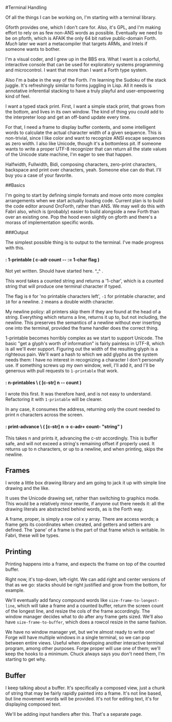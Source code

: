 #Terminal Handling

Of all the things I can be working on, I'm starting with a terminal library.

Gforth provides one, which I don't care for. Also, it's GPL, and I'm making effort to rely on as few non-ANS words as possible. Eventually we need to be on pforth, which is AFAIK the only 64 bit native public-domain Forth. *Much* later we want a metacompiler that targets ARMs, and Intels if someone wants to bother. 

I'm a visual coder, and I grew up in the BBS era. What I want is a colorful, interactive console that can be used for exploratory systems programming and microcontrol. I want that more than I want a Forth type system.

Also I'm a babe in the way of the Forth. I'm learning the Sudoku of the stack juggle. It's refreshingly similar to forms juggling in Lisp. All it needs is annotative inferential stacking to have a truly playful and user-empowering kind of feel. 

I want a typed stack print. First, I want a simple stack print, that grows from the bottom, and lives in its own window. The kind of thing you could add to the interpreter loop and get an off-band update every time. 

For that, I need a frame to display buffer contents, and some intelligent words to calculate the actual character width of a given sequence. This is non-trivial, since I like color and want to recognize ANSI escape sequences as zero width. I also like Unicode, though it's a bottomless pit. If someone wants to write a proper UTF-8 recognizer that can return all the state values of the Unicode state machine, I'm eager to see that happen.

Halfwidth, Fullwidth, Bidi, composing characters, zero-print characters, backspace and print over characters, yeah. Someone else can do that. I'll buy you a case of your favorite. 


##Basics

I'm going to start by defining simple formats and move onto more complex arrangements when we start actually loading code. Current plan is to build the code editor around OrcForth, rather than ANS. We may well do this with Fabri also, which is (probably) easier to build alongside a new Forth than over an existing one. Pop the hood even slightly on gforth and there's a morass of implementation specific words. 

###Output

The simplest possible thing is to output to the terminal. I've made progress with this. 

#### : 1-printable ( c-adr count -- := 1-char flag )

Not yet written. Should have started here. ^_^ . 

This word takes a counted string and returns a '1-char', which is a counted string that will produce one terminal character if typed. 

The flag is `0` for 'no printable characters left', `-1` for printable character, and `10` for a newline. `2` means a double width character. 

My newline policy: all printers skip them if they are found at the head of a string. Everything which returns a line, returns it up to, but not including, the newline. This preserves the semantics of a newline without ever inserting one into the terminal, provided the frame handler does the correct thing.

1-printable becomes horribly complex as we start to support Unicode. The basic "get a glyph's worth of information" is fairly painless in UTF-8, which is all we'll ever support. Figuring out the width of the resulting glyph is a righteous pain. We'll want a hash to which we add glyphs as the system needs them: I have no interest in recognizing a character I don't personally use. If something screws up my own window, well, I'll add it, and I'll be generous with pull requests to `1-printable` that work. 

#### : n-printables \ ( [c-str] n -- count )

I wrote this first. It was therefore hard, and is not easy to understand. Refactoring it with `1-printable` will be clearer.

In any case, it consumes the address, returning only the count needed to print n characters across the screen.

#### : print-advance \ ( [c-str] n -> c-adr+ count- "string" )

This takes n and prints it, advancing the c-str accordingly. This is buffer safe, and will not exceed a string's remaining offset if properly used. It returns up to n characters, or up to a newline, and when printing, skips the newline. 

## Frames

I wrote a little box drawing library and am going to jack it up with simple line drawing and the like.

It uses the Unicode drawing set, rather than switching to graphics mode. This would be a relatively minor rewrite, if anyone out there needs it: all the drawing literals are abstracted behind words, as is the Forth way. 

A frame, proper, is simply a row col x y array. There are access words; a frame gets its coordinates when created, and getters and setters are defined. The 'pane' of a frame is the part of that frame which is writable. In Fabri, these will be types. 

## Printing

Printing happens into a frame, and expects the frame on top of the counted buffer. 

Right now, it's top-down, left-right. We can add right and center versions of that as we go: stacks should be right justified and grow from the bottom, for example. 

We'll eventually add fancy compound words like `size-frame-to-longest-line`, which will take a frame and a counted buffer, return the screen count of the longest line, and resize the cols of the frame accordingly. The window manager decides what to do after any frame gets sized. We'll also have `size-frame-to-buffer`, which does a rowcol resize in the same fashion. 

We have no window manager yet, but we're almost ready to write one! Forge will have multiple windows in a single terminal, so we can pop between entire views. Useful when developing another interactive terminal program, among other purposes. Forge proper will use one of them; we'll keep the hooks to a minimum. Chuck always says you don't need them, I'm starting to get why. 

## Buffer

I keep talking about a buffer. It's specifically a composed view, just a chunk of string that may be fairly rapidly painted into a frame. It's not line based, but line movement words will be provided. It's not for editing text, it's for displaying composed text. 

We'll be adding input handlers after this. That's a separate page.  

